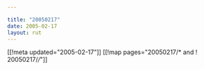 ```yaml
---

title: "20050217"
date: 2005-02-17
layout: rut
---
```


[[!meta updated="2005-02-17"]]
[[!map pages="20050217/* and ! 20050217/*/*"]]

